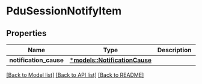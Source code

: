# PduSessionNotifyItem

## Properties
Name | Type | Description | Notes
------------ | ------------- | ------------- | -------------
**notification_cause** | [***models::NotificationCause**](NotificationCause.md) |  | 

[[Back to Model list]](../README.md#documentation-for-models) [[Back to API list]](../README.md#documentation-for-api-endpoints) [[Back to README]](../README.md)


